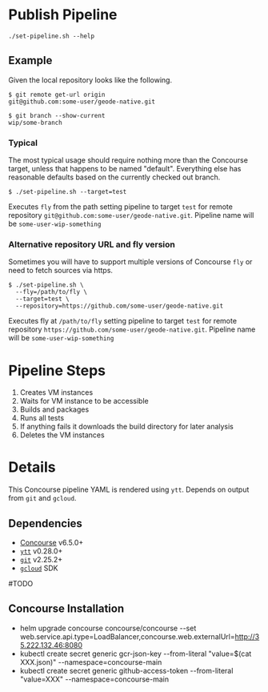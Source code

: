 # Publish Pipeline
```console
./set-pipeline.sh --help
```

## Example
Given the local repository looks like the following.
```console
$ git remote get-url origin
git@github.com:some-user/geode-native.git

$ git branch --show-current
wip/some-branch
```

### Typical
The most typical usage should require nothing more than the Concourse target, unless that happens to be named "default".
Everything else has reasonable defaults based on the currently checked out branch. 
```console
$ ./set-pipeline.sh --target=test
```
Executes `fly` from the path setting pipeline to target `test` for remote repository `git@github.com:some-user/geode-native.git`.
Pipeline name will be `some-user-wip-something` 

### Alternative repository URL and fly version
Sometimes you will have to support multiple versions of Concourse `fly` or need to fetch sources via https.
```console
$ ./set-pipeline.sh \
  --fly=/path/to/fly \
  --target=test \
  --repository=https://github.com/some-user/geode-native.git
```
Executes fly at `/path/to/fly` setting pipeline to target `test` for remote repository `https://github.com/some-user/geode-native.git`.
Pipeline name will be `some-user-wip-something` 

# Pipeline Steps
1. Creates VM instances
2. Waits for VM instance to be accessible
3. Builds and packages
4. Runs all tests
5. If anything fails it downloads the build directory for later analysis
6. Deletes the VM instances

# Details
This Concourse pipeline YAML is rendered using `ytt`. Depends on output from `git` and `gcloud`.
## Dependencies
* [Concourse](https://concourse-ci.org) v6.5.0+
* [`ytt`](https://get-ytt.io) v0.28.0+
* [`git`](https://git-scm.com) v2.25.2+
* [`gcloud`](https://cloud.google.com/sdk/docs/install) SDK

#TODO
## Concourse Installation
* helm upgrade concourse concourse/concourse --set web.service.api.type=LoadBalancer,concourse.web.externalUrl=http://35.222.132.46:8080
* kubectl create secret generic gcr-json-key --from-literal "value=$(cat XXX.json)" --namespace=concourse-main
* kubectl create secret generic github-access-token --from-literal "value=XXX" --namespace=concourse-main
